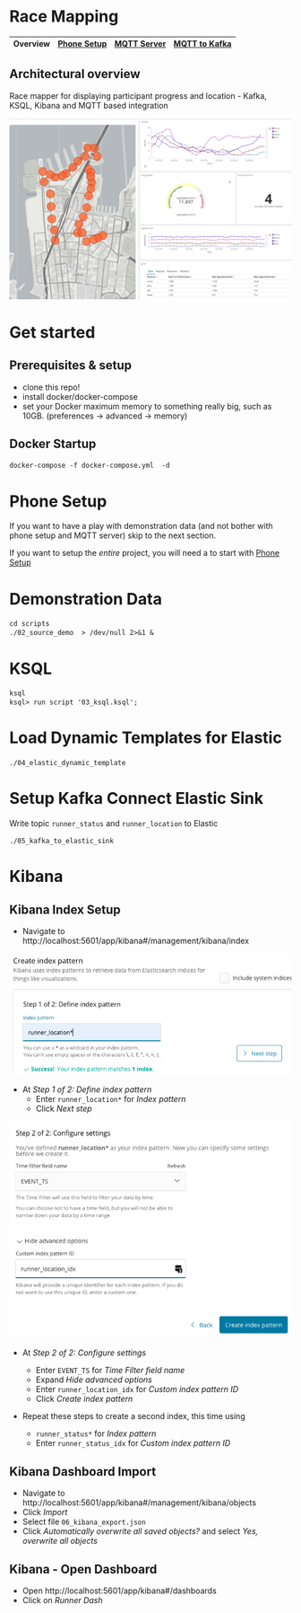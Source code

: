 # Race Mapping


| Overview | [Phone Setup](/docs/phone.md) | [MQTT Server](/docs/mqtt_server.md) |[MQTT to Kafka](/docs/mqtt_kafka.md) |
|---|----|----|-----|

## Architectural overview

Race mapper for displaying participant progress and location - Kafka, KSQL, Kibana and MQTT based integration

![Architecture](/docs/kibana-capture.png)





# Get started

## Prerequisites & setup
- clone this repo!
- install docker/docker-compose
- set your Docker maximum memory to something really big, such as 10GB. (preferences -> advanced -> memory)

## Docker Startup
```
docker-compose -f docker-compose.yml  -d
```

# Phone Setup
If you want to have a play with demonstration data (and not bother with phone setup and MQTT server) skip to the next section.

If you want to setup the _entire_ project, you will need a to start with [Phone Setup](/docs/phone.md) 

# Demonstration Data
```
cd scripts
./02_source_demo  > /dev/null 2>&1 &
```




# KSQL
```
ksql
ksql> run script '03_ksql.ksql';
```

# Load Dynamic Templates for Elastic
```
./04_elastic_dynamic_template
```

# Setup Kafka Connect Elastic Sink
Write topic `runner_status` and `runner_location` to Elastic
```
./05_kafka_to_elastic_sink
```

# Kibana 

## Kibana Index Setup

- Navigate to http://localhost:5601/app/kibana#/management/kibana/index 


![Kibana Step 1](/docs/kibana-01.png)

- At _Step 1 of 2: Define index pattern_  
  - Enter `runner_location*` for _Index pattern_
  - Click _Next step_


![Kibana Step 2](/docs/kibana-02.png)

- At _Step 2 of 2: Configure settings_ 
  - Enter `EVENT_TS`  for _Time Filter field name_
  - Expand _Hide advanced options_
  - Enter `runner_location_idx` for _Custom index pattern ID_
  - Click _Create index pattern_


- Repeat these steps to create a second index, this time using 
  -   `runner_status*` for _Index pattern_ 
  -  Enter `runner_status_idx` for _Custom index pattern ID_

## Kibana Dashboard Import

- Navigate to http://localhost:5601/app/kibana#/management/kibana/objects
- Click _Import_
- Select file `06_kibana_export.json`
- Click _Automatically overwrite all saved objects?_ and select _Yes, overwrite all objects_

## Kibana - Open Dashboard

- Open http://localhost:5601/app/kibana#/dashboards
- Click on _Runner Dash_